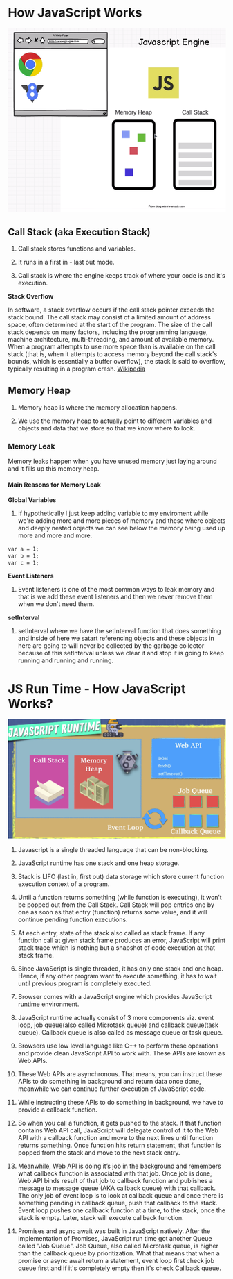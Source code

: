 # How JavaScript Works

![js-foundation-how-javascript-works-1](../img/js-foundation-how-javascript-works-1.png)

## Call Stack (aka Execution Stack)

1. Call stack stores functions and variables.

2. It runs in a first in - last out mode.

3. Call stack is where the engine keeps track of where your code is and it's execution.

**Stack Overflow**

In software, a stack overflow occurs if the call stack pointer exceeds the stack bound. The call stack may consist of a limited amount of address space, often determined at the start of the program. The size of the call stack depends on many factors, including the programming language, machine architecture, multi-threading, and amount of available memory. When a program attempts to use more space than is available on the call stack (that is, when it attempts to access memory beyond the call stack's bounds, which is essentially a buffer overflow), the stack is said to overflow, typically resulting in a program crash. [Wikipedia](https://en.wikipedia.org/wiki/Stack_overflow)

## Memory Heap

1. Memory heap is where the memory allocation happens.

2. We use the memory heap to actually point to different variables and objects and data that we store so that we know where to look.

### Memory Leak

Memory leaks happen when you have unused memory just laying around and it fills up this memory heap.

#### Main Reasons for Memory Leak

**Global Variables**

1. If hypothetically I just keep adding variable to my enviroment while we're adding more and more pieces of memory and these where objects and deeply nested objects we can see below the memory being used up more and more and more.

```
var a = 1;
var b = 1;
var c = 1;
```

**Event Listeners**

1. Event listeners is one of the most common ways to leak memory and that is we add these event listeners and then we never remove them when we don't need them.

**setInterval**

1. setInterval where we have the setInterval function that does something and inside of here we satart referencing objects and these objects in here are going to will never be collected by the garbage collector because of this setInterval unless we clear it and stop it is going to keep running and running and running.

# JS Run Time - How JavaScript Works?

![javascript-runtime-1](../img/javascript-runtime-1.png)

1. Javascript is a single threaded language that can be non-blocking.

2. JavaScript runtime has one stack and one heap storage.

3. Stack is LIFO (last in, first out) data storage which store current function execution context of a program.

4. Until a function returns something (while function is executing), it won’t be popped out from the Call Stack. Call Stack will pop entries one by one as soon as that entry (function) returns some value, and it will continue pending function executions.

5. At each entry, state of the stack also called as stack frame. If any function call at given stack frame produces an error, JavaScript will print stack trace which is nothing but a snapshot of code execution at that stack frame.

6. Since JavaScript is single threaded, it has only one stack and one heap. Hence, if any other program want to execute something, it has to wait until previous program is completely executed.

7. Browser comes with a JavaScript engine which provides JavaScript runtime environment.

8. JavaScript runtime actually consist of 3 more components viz. event loop, job queue(also called Microtask queue) and callback queue(task queue). Callback queue is also called as message queue or task queue.

9. Browsers use low level language like C++ to perform these operations and provide clean JavaScript API to work with. These APIs are known as Web APIs.

10. These Web APIs are asynchronous. That means, you can instruct these APIs to do something in background and return data once done, meanwhile we can continue further execution of JavaScript code.

11. While instructing these APIs to do something in background, we have to provide a callback function.

12. So when you call a function, it gets pushed to the stack. If that function contains Web API call, JavaScript will delegate control of it to the Web API with a callback function and move to the next lines until function returns something. Once function hits return statement, that function is popped from the stack and move to the next stack entry.

13. Meanwhile, Web API is doing it’s job in the background and remembers what callback function is associated with that job. Once job is done, Web API binds result of that job to callback function and publishes a message to message queue (AKA callback queue) with that callback. The only job of event loop is to look at callback queue and once there is something pending in callback queue, push that callback to the stack. Event loop pushes one callback function at a time, to the stack, once the stack is empty. Later, stack will execute callback function.

14. Promises and async await was built in JavaScript natively. After the implementation of Promises, JavaScript run time got another Queue called "Job Queue". Job Queue, also called Microtask queue, is higher than the callback queue by prioritization. What that means that when a promise or async await return a statement, event loop first check job queue first and if it's completely empty then it's check Callback queue.
